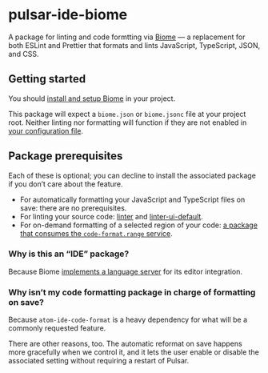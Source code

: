 # pulsar-ide-biome

A package for linting and code formtting via [Biome](https://biomejs.dev/) — a replacement for both ESLint and Prettier that formats and lints JavaScript, TypeScript, JSON, and CSS.

## Getting started

You should [install and setup Biome](https://biomejs.dev/guides/getting-started/) in your project.

This package will expect a `biome.json` or `biome.jsonc` file at your project root. Neither linting nor formatting will function if they are not enabled in [your configuration file](https://biomejs.dev/reference/configuration/).

## Package prerequisites

Each of these is optional; you can decline to install the associated package if you don’t care about the feature.

* For automatically formatting your JavaScript and TypeScript files on save: there are no prerequisites.
* For linting your source code: [linter](https://web.pulsar-edit.dev/packages/linter) and [linter-ui-default](https://web.pulsar-edit.dev/packages/linter-ui-default).
* For on-demand formatting of a selected region of your code: [a package that consumes the `code-format.range` service](https://web.pulsar-edit.dev/packages?serviceType=consumed&service=code-format.range).

### Why is this an “IDE” package?

Because Biome [implements a language server](https://biomejs.dev/guides/integrate-in-editor/) for its editor integration.

### Why isn’t my code formatting package in charge of formatting on save?

Because `atom-ide-code-format` is a heavy dependency for what will be a commonly requested feature.

There are other reasons, too. The automatic reformat on save happens more gracefully when we control it, and it lets the user enable or disable the associated setting without requiring a restart of Pulsar.
